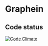 # Graphein

## Code status

[![Code Climate](https://codeclimate.com/github/korasaccharin/graphein/badges/gpa.svg)](https://codeclimate.com/github/korasaccharin/graphein)

